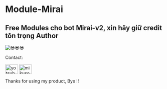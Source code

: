 # Module-Mirai
<!DOCTYPE html>
<html>
<body>
  <h2>Free Modules cho bot Mirai-v2, xin hãy giữ credit tôn trọng Author</h2>
  <img src="https://i.postimg.cc/fRmc7N0K/large.jpg" alt="😎😎😎">
  <p>Contact:</p>
  <a href="https://fb.com/yotsuba.kawaii.2608" target="blank"><img align="center" src="https://raw.githubusercontent.com/rahuldkjain/github-profile-readme-generator/master/src/images/icons/Social/facebook.svg" alt="yotsuba.kawaii.2608" height="30" width="40" /></a>
<a href="https://instagram.com/mikusosweet" target="blank"><img align="center" src="https://raw.githubusercontent.com/rahuldkjain/github-profile-readme-generator/master/src/images/icons/Social/instagram.svg" alt="mikusosweet" height="30" width="40" /></a>
  <p>Thanks for using my product, Bye !!
</body>
</html>
